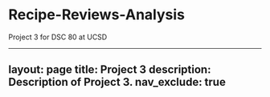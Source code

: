 # Recipe-Reviews-Analysis
Project 3 for DSC 80 at UCSD



---
layout: page
title: Project 3
description: Description of Project 3.
nav_exclude: true
---
